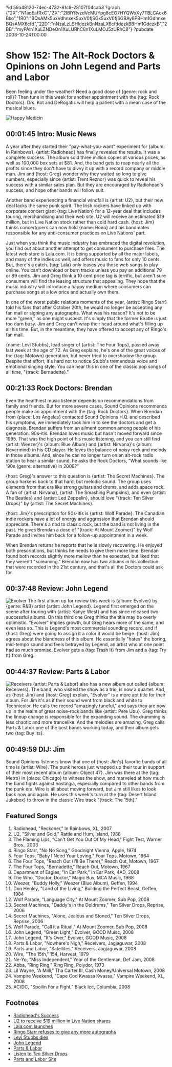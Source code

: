 ?id 59a48120-74ec-4732-81c9-28107f04cab3
?graph {"2X":"N1aqEafRxC","ZX":"2IBlYRvzdVcMUYpg8cEO7HYQWxXy7TBLCAox6Bko","1R0":"BQsAMk5uxVdhnxek5uxV0fjSGk5uxV0fjSGBAy8PBHm1GdhnxeBQsAMX6cfd","22D":"nNzaLzLSHldezkBnNzaLX6cfddezkBBHm1GdezkB","2BB":"myPAln1XuLZNDeOn1XuLURhC8n1XuLMOJ5zURhC8"}
?pubdate 2008-10-24T00:00

# Show 152: The Alt-Rock Doctors & Opinions on John Legend and Parts and Labor
Been feeling under the weather? Need a good dose of {genre: rock and roll}? Then tune in this week for another appointment with the {tag: Rock Doctors}. Drs. Kot and DeRogatis will help a patient with a mean case of the musical blues.

![Happy Medicin](https://static.soundopinions.org/images/rockdocs/happymedicine.jpg)

## 00:01:45 Intro: Music News
A year after they started their "pay-what-you-want" experiment for {album: In Rainbows}, {artist: Radiohead} has finally revealed the results. It was a complete success. The album sold three million copies at various prices, as well as 100,000 box sets at $81. And, the band gets to reap nearly all the profits since they don't have to divvy it up with a record company or middle man. Jim and {host: Greg} wonder why they waited so long to give numbers, especially since {artist: Trent Reznor} was quick to reveal his success with a similar sales plan. But they are encouraged by Radiohead's success, and hope other bands will follow suit.

Another band experiencing a financial windfall is {artist: U2}, but their new deal lacks the same punk spirit. The Irish rockers have linked up with corporate concert giant {tag: Live Nation} for a 12-year deal that includes touring, merchandising and their web site. U2 will receive an estimated $19 million, but in Live Nation stock rather than cold hard cash. {host: Jim} thinks concertgoers can now hold {name: Bono} and his bandmates responsible for any anti-consumer practices on Live Nations' part.

Just when you think the music industry has embraced the digital revolution, you find out about another attempt to get consumers to purchase files. The latest web store is Lala.com. It is being supported by all the major labels, and many of the indies as well, and offers music to fans for only 10 cents. But, there's a catch. {tag: Lala} only leases you those web songs to play online. You can't download or burn tracks unless you pay an additional 79 or 89 cents. Jim and Greg think a 10 cent price tag is terrific, but aren't sure consumers will find the leasing structure that appealing. They hope that the music industry will introduce a happy medium where consumers can purchase songs at a low price and actually own them.

In one of the worst public relations moments of the year, {artist: Ringo Starr} told his fans that after October 20th, he would no longer be accepting any fan mail or signing any autographs. What was his reason? It's not to be more "green," as one might suspect. It's simply that the former Beatle is just too darn busy. Jim and Greg can't wrap their head around what's filling up all his time. But, in the meantime, they have offered to accept any of Ringo's fan mail.

{name: Levi Stubbs}, lead singer of {artist: The Four Tops}, passed away last week at the age of 72. As Greg explains, he's one of the great voices of the {tag: Motown} generation, but never tried to overshadow the group. Despite that effort, it's hard not to notice Stubb's tremendous voice and emotional singing style. You can hear this in one of the classic pop songs of all time, "{track: Bernadette}."

## 00:21:33 Rock Doctors: Brendan
Even the healthiest music listener depends on recommendations from family and friends. But for more severe cases, Sound Opinions recommends people make an appointment with the {tag: Rock Doctors}. When Brendan from {place: Los Angeles} contacted Sound Opinions H.Q. and described his symptoms, we immediately took him in to see the doctors and get a diagnosis. Brendan suffers from an ailment common among people of his generation: 90s-itis. Brendan loves music but hasn't moved forward since 1995. That was the high point of his music listening, and you can still find {artist: Weezer}'s {album: Blue Album} and {artist: Nirvana}'s {album: Nevermind} in his CD player. He loves the balance of noisy rock and melody in those albums. And, since he can no longer turn on an alt-rock radio station to hear a similar sound, he asks the Rock Doctors, "What sounds like '90s {genre: alternative} in 2008?"

{host: Greg}'s answer to this question is {artist: The Secret Machines}. The group harkens back to that hard, but melodic sound. The group uses elements from that era like strong guitars and drums, and adds space rock. A fan of {artist: Nirvana}, {artist: The Smashing Pumpkins}, and even {artist: The Beatles} and {artist: Led Zeppelin}, should love "{track: Ten Silver Drops}" by {artist: The Secret Machines}.

{host: Jim}'s prescription for 90s-itis is {artist: Wolf Parade}. The Canadian indie rockers have a lot of energy and aggression that Brendan should appreciate. There's a nod to classic rock, but the band is not living in the past. He gives Brendan a dose of "{track: At Mount Zoomer}" by Wolf Parade and invites him back for a follow-up appointment in a week.

When Brendan returns he reports that he is slowly recovering. He enjoyed both prescriptions, but thinks he needs to give them more time. Brendan found both records slightly more mellow than he expected, but liked that they weren't "screaming." Brendan now has two albums in his collection that were recorded in the 21st century, and that's all the Doctors could ask for.

## 00:37:48 Review: John Legend
![Evolver](https://static.soundopinions.org/assets/152/1R00.jpg)
The first album up for review this week is {album: Evolver} by {genre: R&B} artist {artist: John Legend}. Legend first emerged on the scene after touring with {artist: Kanye West} and has since released two successful albums. On this third one Greg thinks the title may be overly optimistic. "Evolver" implies growth, but Greg hears more of the same, and even less so. This is Legend's most commercial sounding record, and if {host: Greg} were going to assign it a color it would be beige. {host: Jim} agrees about the blandness of this album. He essentially "hates" the boring, mid-tempo sound and feels betrayed by Legend, an artist who at one point had so much promise. Evolver gets a {tag: Trash It} from Jim and a {tag: Try It} from Greg.

## 00:44:37 Review: Parts & Labor
![Receivers](https://static.soundopinions.org/assets/152/22D0.jpg)
{artist: Parts & Labor} also has a new album out called {album: Receivers}. The band, who visited the show as a trio, is now a quartet. And, as {host: Jim} and {host: Greg} explain, "Evolver" is a more apt title for their album. For Jim it's as if their sound went from black and white to Technicolor. He calls the record "amazingly tuneful," and says they are now up in the realm of great noise-rock bands like {artist: Pere Ubu}. Greg thinks the lineup change is responsible for the expanding sound. The drumming is less chaotic and more trancelike. And the melodies are amazing. Greg calls Parts & Labor one of the best bands working today, and their album gets two {tag: Buy Its}.

## 00:49:59 DIJ: Jim
Sound Opinions listeners know that one of {host: Jim's} favorite bands of all time is {artist: Wire}. The punk heroes just wrapped up their tour in support of their most recent album {album: Object 47}. Jim was there at the {tag: Metro} in {place: Chicago} to witness the show, and marveled at how much the band fights against nostalgia, especially compared to other bands from the punk era. Wire is all about moving forward, but Jim still likes to look back now and again. He uses this week's turn at the {tag: Desert Island Jukebox} to throw in the classic Wire track "{track: The 15th}."

## Featured Songs
1. Radiohead, "Reckoner," In Rainbows, XL, 2007
2. U2, "Silver and Gold," Rattle and Hum, Island, 1988
3. The Flaming Lips, "Can't Get You Out Of My Head," Fight Test, Warner Bros., 2003
4. Ringo Starr, "No No Song," Goodnight Vienna, Apple, 1974
5. Four Tops, "Baby I Need Your Loving," Four Tops, Motown, 1964
6. The Four Tops, "Reach Out (I'll Be There)," Reach Out, Motown, 1967
7. The Four Tops, "Bernadette," Reach Out, Motown, 1967
8. Department of Eagles, "In Ear Park," In Ear Park, 4AD, 2008
9. The Who, "Doctor, Doctor," Magic Bus, MCA Music, 1968
10. Weezer, "Buddy Holly," Weezer (Blue Album), Geffen, 1994
11. Don Henley, "Land of the Living," Building the Perfect Beast, Geffen, 1984
12. Wolf Parade, "Language City," At Mount Zoomer, Sub Pop, 2008
13. Secret Machines, "Daddy's in the Doldrums," Ten Silver Drops, Reprise, 2006
14. Secret Machines, "Alone, Jealous and Stoned," Ten Silver Drops, Reprise, 2006
15. Wolf Parade, "Call it a Ritual," At Mount Zoomer, Sub Pop, 2008
16. John Legend, "Green Light," Evolver, GOOD Muisc, 2008
17. John Legend, "It's Over," Evolver, GOOD Music, 2008
18. Parts & Labor, "Nowhere's Nigh," Receivers, Jagjaguwar, 2008
19. Parts and Labor, "Satellites," Receivers, Jagjaguwar, 2008
20. Wire, "The 15th," 154, Harvest, 1979
21. Ne-Yo, "Miss Independent," Year of the Gentleman, Def Jam, 2008
22. Abba, "Ring Ring," Ring Ring, Polydor, 1973
23. Lil Wayne, "A Milli," Tha Carter III, Cash Money/Universal Motown, 2008
24. Vampire Weekend, "Cape Cod Kwassa Kwassa," Vampire Weekend, XL, 2008
25. AC/DC, "Spoilin For a Fight," Black Ice, Columbia, 2008


## Footnotes 
- [Radiohead's Success](http://pitchfork.com/news/33749-radioheads-in-rainbows-successes-revealed/)
- [U2 to receive $19 million in Live Nation shares](http://www.rollingstone.com/music/news/u2-net-19-million-in-live-nation-shares-in-touring-deal-20081020)
- [Lala.com launches](http://www.wired.com/2008/10/lala-how-does-1/)
- [Ringo Starr refuses to give any more autographs](http://www.cnn.com/2008/SHOWBIZ/10/14/ringo.starr.fan.mail/index.html?iref=nextin)
- [Levi Stubbs dies](http://www.nytimes.com/2008/10/18/arts/music/18stubbs.html)
- [John Legend](http://www.johnlegend.com/us/node/2920)
- [Parts & Labor](http://www.partsandlabor.net/)
- [Listen to *Ten Silver Drops*](http://www.last.fm/music/Secret+Machines/Ten+Silver+Drops)
- [Parts and Labor Site](http://www.partsandlabor.net/)
